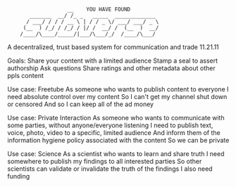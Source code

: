                       __    YOU HAVE FOUND
           _______  __/ /_ _   _____  _____________
          / ___/ / / / __ \ | / / _ \/ ___/ ___/ _ \
         (__  ) /_/ / /_/ / |/ /  __/ /  (__  )  __/
        /____/\____/_____/|___/\___/_/  /____/\___/

A decentralized, trust based system for communication and trade
11.21.11

Goals:
Share your content with a limited audience
Stamp a seal to assert authorship
Ask questions
Share ratings and other metadata about other ppls content

Use case: Freetube
As someone who wants to publish content to everyone
I need absolute control over my content
So I can't get my channel shut down or censored
And so I can keep all of the ad money

Use case: Private Interaction
As someone who wants to communicate with some parties, without anyone/everyone listening
I need to publish text, voice, photo, video to a specific, limited audience
And inform them of the information hygiene policy associated with the content
So we can be private

Use case: Science
As a scientist who wants to learn and share truth
I need somewhere to publish my findings to all interested parties
So other scientists can validate or invalidate the truth of the findings
I also need funding

